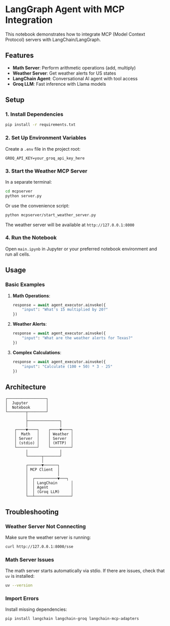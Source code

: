 # LangGraph Agent with MCP Integration

This notebook demonstrates how to integrate MCP (Model Context Protocol) servers with LangChain/LangGraph.

## Features

- **Math Server**: Perform arithmetic operations (add, multiply)
- **Weather Server**: Get weather alerts for US states
- **LangChain Agent**: Conversational AI agent with tool access
- **Groq LLM**: Fast inference with Llama models

## Setup

### 1. Install Dependencies

```bash
pip install -r requirements.txt
```

### 2. Set Up Environment Variables

Create a `.env` file in the project root:

```env
GROQ_API_KEY=your_groq_api_key_here
```

### 3. Start the Weather MCP Server

In a separate terminal:

```bash
cd mcpserver
python server.py
```

Or use the convenience script:

```bash
python mcpserver/start_weather_server.py
```

The weather server will be available at `http://127.0.0.1:8000`

### 4. Run the Notebook

Open `main.ipynb` in Jupyter or your preferred notebook environment and run all cells.

## Usage

### Basic Examples

1. **Math Operations**:
   ```python
   response = await agent_executor.ainvoke({
       "input": "What's 15 multiplied by 20?"
   })
   ```

2. **Weather Alerts**:
   ```python
   response = await agent_executor.ainvoke({
       "input": "What are the weather alerts for Texas?"
   })
   ```

3. **Complex Calculations**:
   ```python
   response = await agent_executor.ainvoke({
       "input": "Calculate (100 + 50) * 3 - 25"
   })
   ```

## Architecture

```
┌─────────────────┐
│  Jupyter        │
│  Notebook       │
└────────┬────────┘
         │
         ├──────────────┐
         │              │
    ┌────▼────┐    ┌────▼────┐
    │  Math   │    │ Weather │
    │ Server  │    │ Server  │
    │ (stdio) │    │ (HTTP)  │
    └─────────┘    └─────────┘
         │              │
         └──────┬───────┘
                │
         ┌──────▼──────┐
         │ MCP Client  │
         │             │
         │  ┌──────────▼───┐
         │  │ LangChain      │
         │  │ Agent          │
         │  │ (Groq LLM)     │
         └──┴────────────────┘
```

## Troubleshooting

### Weather Server Not Connecting

Make sure the weather server is running:
```bash
curl http://127.0.0.1:8000/sse
```

### Math Server Issues

The math server starts automatically via stdio. If there are issues, check that `uv` is installed:
```bash
uv --version
```

### Import Errors

Install missing dependencies:
```bash
pip install langchain langchain-groq langchain-mcp-adapters
```

